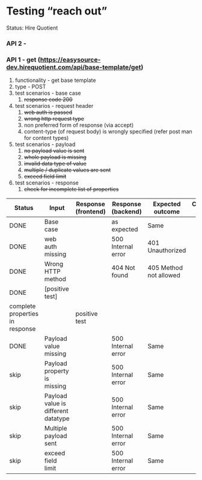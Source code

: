 # Testing “reach out”

Status: Hire Quotient

### API 2 -

### API 1 - get (https://easysource-dev.hirequotient.com/api/base-template/get)

1. functionality - get base template 
2. type - POST 
3. test scenarios - base case 
    1. ~~response code 200~~ 
4. test scenarios - request header 
    1. ~~web auth is passed~~ 
    2. ~~wrong http request type~~ 
    3. non preferred form of response (via accept) 
    4. content-type (of request body) is wrongly specified (refer post man for content types) 
5. test scenarios - payload 
    1. ~~no payload value is sent~~ 
    2. ~~whole payload is missing~~ 
    3. ~~invalid data type of value~~ 
    4. ~~multiple / duplicate values are sent~~ 
    5. ~~exceed field limit~~ 
6. test scenarios - response 
    1. ~~check for incomplete list of properties~~  

| Status | Input | Response (frontend) | Response (backend) | Expected outcome | Corollary / Note |
| --- | --- | --- | --- | --- | --- |
| DONE | Base case  |  | as expected  | Same  |  |
| DONE  | web auth missing  |  | 500 Internal error  | 401 Unauthorized |  |
| DONE | Wrong HTTP method  |  | 404 Not found  | 405 Method not allowed  |  |
| DONE  | [positive test] 
complete properties in response  |  | positive test |  |  |
| DONE | Payload value missing  |  | 500 Internal error | Same |  |
| skip | Payload property is missing  |  | 500 Internal error | Same |  |
| skip | Payload value is different datatype  |  | 500 Internal error | Same |  |
| skip  | Multiple payload sent  |  | 500 Internal error | Same |  |
| skip  | exceed field limit  |  | 500 Internal error | Same |  |